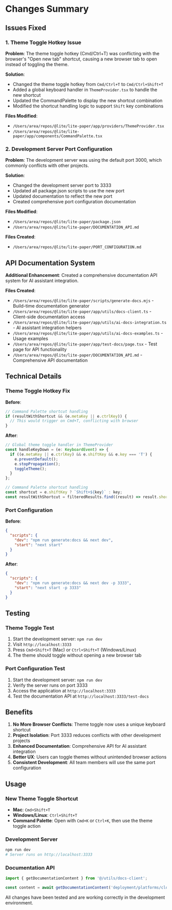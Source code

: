 # Changes Summary

## Issues Fixed

### 1. Theme Toggle Hotkey Issue

**Problem**: The theme toggle hotkey (Cmd/Ctrl+T) was conflicting with the browser's "Open new tab" shortcut, causing a new browser tab to open instead of toggling the theme.

**Solution**:

- Changed the theme toggle hotkey from `Cmd/Ctrl+T` to `Cmd/Ctrl+Shift+T`
- Added a global keyboard handler in `ThemeProvider.tsx` to handle the new shortcut
- Updated the CommandPalette to display the new shortcut combination
- Modified the shortcut handling logic to support `Shift` key combinations

**Files Modified**:

- `/Users/area/repos/@lite/lite-paper/app/providers/ThemeProvider.tsx`
- `/Users/area/repos/@lite/lite-paper/app/components/CommandPalette.tsx`

### 2. Development Server Port Configuration

**Problem**: The development server was using the default port 3000, which commonly conflicts with other projects.

**Solution**:

- Changed the development server port to 3333
- Updated all package.json scripts to use the new port
- Updated documentation to reflect the new port
- Created comprehensive port configuration documentation

**Files Modified**:

- `/Users/area/repos/@lite/lite-paper/package.json`
- `/Users/area/repos/@lite/lite-paper/DOCUMENTATION_API.md`

**Files Created**:

- `/Users/area/repos/@lite/lite-paper/PORT_CONFIGURATION.md`

## API Documentation System

**Additional Enhancement**: Created a comprehensive documentation API system for AI assistant integration.

**Files Created**:

- `/Users/area/repos/@lite/lite-paper/scripts/generate-docs.mjs` - Build-time documentation generator
- `/Users/area/repos/@lite/lite-paper/app/utils/docs-client.ts` - Client-side documentation access
- `/Users/area/repos/@lite/lite-paper/app/utils/ai-docs-integration.ts` - AI assistant integration helpers
- `/Users/area/repos/@lite/lite-paper/app/utils/ai-docs-examples.ts` - Usage examples
- `/Users/area/repos/@lite/lite-paper/app/test-docs/page.tsx` - Test page for API functionality
- `/Users/area/repos/@lite/lite-paper/DOCUMENTATION_API.md` - Comprehensive API documentation

## Technical Details

### Theme Toggle Hotkey Fix

**Before**:

```typescript
// Command Palette shortcut handling
if (resultWithShortcut && (e.metaKey || e.ctrlKey)) {
  // This would trigger on Cmd+T, conflicting with browser
}
```

**After**:

```typescript
// Global theme toggle handler in ThemeProvider
const handleKeyDown = (e: KeyboardEvent) => {
  if ((e.metaKey || e.ctrlKey) && e.shiftKey && e.key === 'T') {
    e.preventDefault();
    e.stopPropagation();
    toggleTheme();
  }
};

// Command Palette shortcut handling
const shortcut = e.shiftKey ? `Shift+${key}` : key;
const resultWithShortcut = filteredResults.find((result) => result.shortcut === shortcut);
```

### Port Configuration

**Before**:

```json
{
  "scripts": {
    "dev": "npm run generate:docs && next dev",
    "start": "next start"
  }
}
```

**After**:

```json
{
  "scripts": {
    "dev": "npm run generate:docs && next dev -p 3333",
    "start": "next start -p 3333"
  }
}
```

## Testing

### Theme Toggle Test

1. Start the development server: `npm run dev`
2. Visit `http://localhost:3333`
3. Press `Cmd+Shift+T` (Mac) or `Ctrl+Shift+T` (Windows/Linux)
4. The theme should toggle without opening a new browser tab

### Port Configuration Test

1. Start the development server: `npm run dev`
2. Verify the server runs on port 3333
3. Access the application at `http://localhost:3333`
4. Test the documentation API at `http://localhost:3333/test-docs`

## Benefits

1. **No More Browser Conflicts**: Theme toggle now uses a unique keyboard shortcut
2. **Project Isolation**: Port 3333 reduces conflicts with other development projects
3. **Enhanced Documentation**: Comprehensive API for AI assistant integration
4. **Better UX**: Users can toggle themes without unintended browser actions
5. **Consistent Development**: All team members will use the same port configuration

## Usage

### New Theme Toggle Shortcut

- **Mac**: `Cmd+Shift+T`
- **Windows/Linux**: `Ctrl+Shift+T`
- **Command Palette**: Open with `Cmd+K` or `Ctrl+K`, then use the theme toggle action

### Development Server

```bash
npm run dev
# Server runs on http://localhost:3333
```

### Documentation API

```typescript
import { getDocumentationContent } from '@/utils/docs-client';

const content = await getDocumentationContent('deployment/platforms/cloudflare');
```

All changes have been tested and are working correctly in the development environment.
